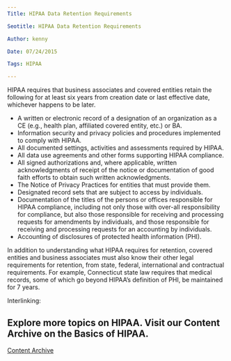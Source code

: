 ```yaml
---
Title: HIPAA Data Retention Requirements

Seotitle: HIPAA Data Retention Requirements

Author: kenny

Date: 07/24/2015

Tags: HIPAA

---
```

HIPAA requires that business associates and covered entities retain the following for at least six years from creation date or last effective date, whichever happens to be later.

- A written or electronic record of a designation of an organization as a CE (e.g., health plan, affiliated covered entity, etc.) or BA.
- Information security and privacy policies and procedures implemented to comply with HIPAA.
- All documented settings, activities and assessments required by HIPAA.
- All data use agreements and other forms supporting HIPAA compliance.
- All signed authorizations and, where applicable, written acknowledgments of receipt of the notice or documentation of good faith efforts to obtain such written acknowledgments.
- The Notice of Privacy Practices for entities that must provide them.
- Designated record sets that are subject to access by individuals.
- Documentation of the titles of the persons or offices responsible for HIPAA compliance, including not only those with over-all responsibility for compliance, but also those responsible for receiving and processing requests for amendments by individuals, and those responsible for receiving and processing requests for an accounting by individuals.
- Accounting of disclosures of protected health information (PHI).

In addition to understanding what HIPAA requires for retention, covered entities and business associates must also know their other legal requirements for retention, from state, federal, international and contractual requirements. For example, Connecticut state law requires that medical records, some of which go beyond HIPAA’s definition of PHI, be maintained for 7 years.

Interlinking: <h2>Explore more topics on HIPAA. Visit our Content Archive on the Basics of HIPAA.</h2>
<a href="http://content.catalyze.io/hipaa-basics">Content Archive</a>